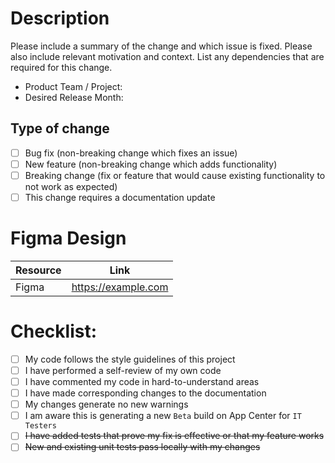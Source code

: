 # Description

Please include a summary of the change and which issue is fixed. Please also include relevant motivation and context. List any dependencies that are required for this change.

- Product Team / Project:
- Desired Release Month:

## Type of change

<!-- Please try to limit your pull request to one type, submit multiple pull requests if needed. -->

<!-- Please check the type of change your PR introduces:
_Put an `x` in the boxes that apply_ -->
- [ ] Bug fix (non-breaking change which fixes an issue)
- [ ] New feature (non-breaking change which adds functionality)
- [ ] Breaking change (fix or feature that would cause existing functionality to not work as expected)
- [ ] This change requires a documentation update

# Figma Design

| Resource      | Link                |
| ------------- |---------------------|
| Figma         | https://example.com |

# Checklist:

- [ ] My code follows the style guidelines of this project
- [ ] I have performed a self-review of my own code
- [ ] I have commented my code in hard-to-understand areas
- [ ] I have made corresponding changes to the documentation
- [ ] My changes generate no new warnings
- [ ] I am aware this is generating a new `Beta` build on App Center for `IT Testers`
- [ ] ~~I have added tests that prove my fix is effective or that my feature works~~
- [ ] ~~New and existing unit tests pass locally with my changes~~
